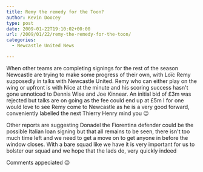 ```yaml
---
title: Remy the remedy for the Toon?
author: Kevin Doocey
type: post
date: 2009-01-22T19:10:02+00:00
url: /2009/01/22/remy-the-remedy-for-the-toon/
categories:
  - Newcastle United News

---
```

When other teams are completing signings for the rest of the season Newcastle are trying to make some progress of their own, with Loïc Remy supposedly in talks with Newcastle United. Remy who can either play on the wing or upfront is with Nice at the minute and his scoring success hasn't gone unnoticed to Dennis Wise and Joe Kinnear. An initial bid of £3m was rejected but talks are on going as the fee could end up at £5m I for one would love to see Remy come to Newcastle as he is a very good forward, conveniently labelled the next Thierry Henry mind you 😉

Other reports are suggesting Donadel the Fiorentina defender could be the possible Italian loan signing but that all remains to be seen, there isn't too much time left and we need to get a move on to get anyone in before the window closes. With a bare squad like we have it is very important for us to bolster our squad and we hope that the lads do, very quickly indeed

Comments appeciated 😉
